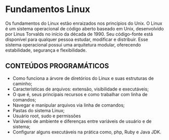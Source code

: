 # Fundamentos Linux

  Os fundamentos do Linux estão enraizados nos princípios do Unix. O Linux é um sistema operacional de código aberto baseado em Unix, desenvolvido por Linus Torvalds no início da década de 1990. Seu código-fonte está disponível para qualquer pessoa estudar, modificar e distribuir. Esse sistema operacional possui uma arquitetura modular, oferecendo estabilidade, segurança e flexibilidade.

## CONTEÚDOS PROGRAMÁTICOS 

* Como funciona a árvore de diretórios do Linux e suas estruturas de caminho;
* Características de arquivos: extensão, visibilidade e executáveis;
* O que é, seus principais recursos e como trabalhar com linha de comandos;
* Navegar e manipular arquivos via linha de comandos;
* Pastas do sistema Linux;
* Usuário root, sudo e permissões
* Variáveis de ambiente e diferenças entre variáveis de usuário e de sistema;
* Configurar alguns executáveis na prática como, php, Ruby e Java JDK.


